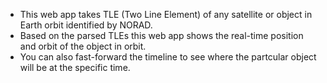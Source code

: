 - This web app takes TLE (Two Line Element) of any satellite or object in Earth orbit identified by NORAD.
- Based on the parsed TLEs this web app shows the real-time position and orbit of the object in orbit.
- You can also fast-forward the timeline to see where the partcular object will be at the specific time.
